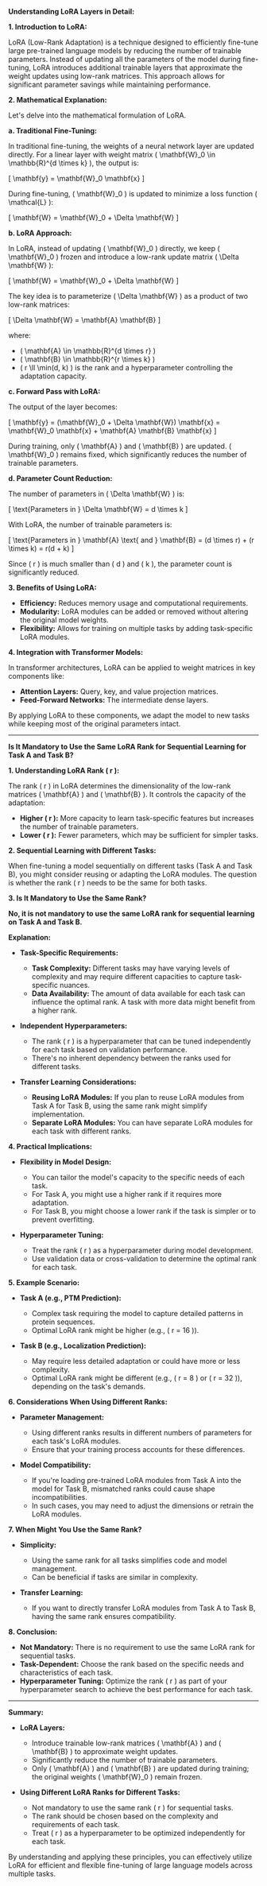 **Understanding LoRA Layers in Detail:**

**1. Introduction to LoRA:**

LoRA (Low-Rank Adaptation) is a technique designed to efficiently fine-tune large pre-trained language models by reducing the number of trainable parameters. Instead of updating all the parameters of the model during fine-tuning, LoRA introduces additional trainable layers that approximate the weight updates using low-rank matrices. This approach allows for significant parameter savings while maintaining performance.

**2. Mathematical Explanation:**

Let's delve into the mathematical formulation of LoRA.

**a. Traditional Fine-Tuning:**

In traditional fine-tuning, the weights of a neural network layer are updated directly. For a linear layer with weight matrix \( \mathbf{W}_0 \in \mathbb{R}^{d \times k} \), the output is:

\[
\mathbf{y} = \mathbf{W}_0 \mathbf{x}
\]

During fine-tuning, \( \mathbf{W}_0 \) is updated to minimize a loss function \( \mathcal{L} \):

\[
\mathbf{W} = \mathbf{W}_0 + \Delta \mathbf{W}
\]

**b. LoRA Approach:**

In LoRA, instead of updating \( \mathbf{W}_0 \) directly, we keep \( \mathbf{W}_0 \) frozen and introduce a low-rank update matrix \( \Delta \mathbf{W} \):

\[
\mathbf{W} = \mathbf{W}_0 + \Delta \mathbf{W}
\]

The key idea is to parameterize \( \Delta \mathbf{W} \) as a product of two low-rank matrices:

\[
\Delta \mathbf{W} = \mathbf{A} \mathbf{B}
\]

where:

- \( \mathbf{A} \in \mathbb{R}^{d \times r} \)
- \( \mathbf{B} \in \mathbb{R}^{r \times k} \)
- \( r \ll \min(d, k) \) is the rank and a hyperparameter controlling the adaptation capacity.

**c. Forward Pass with LoRA:**

The output of the layer becomes:

\[
\mathbf{y} = (\mathbf{W}_0 + \Delta \mathbf{W}) \mathbf{x} = \mathbf{W}_0 \mathbf{x} + \mathbf{A} \mathbf{B} \mathbf{x}
\]

During training, only \( \mathbf{A} \) and \( \mathbf{B} \) are updated. \( \mathbf{W}_0 \) remains fixed, which significantly reduces the number of trainable parameters.

**d. Parameter Count Reduction:**

The number of parameters in \( \Delta \mathbf{W} \) is:

\[
\text{Parameters in } \Delta \mathbf{W} = d \times k
\]

With LoRA, the number of trainable parameters is:

\[
\text{Parameters in } \mathbf{A} \text{ and } \mathbf{B} = (d \times r) + (r \times k) = r(d + k)
\]

Since \( r \) is much smaller than \( d \) and \( k \), the parameter count is significantly reduced.

**3. Benefits of Using LoRA:**

- **Efficiency:** Reduces memory usage and computational requirements.
- **Modularity:** LoRA modules can be added or removed without altering the original model weights.
- **Flexibility:** Allows for training on multiple tasks by adding task-specific LoRA modules.

**4. Integration with Transformer Models:**

In transformer architectures, LoRA can be applied to weight matrices in key components like:

- **Attention Layers:** Query, key, and value projection matrices.
- **Feed-Forward Networks:** The intermediate dense layers.

By applying LoRA to these components, we adapt the model to new tasks while keeping most of the original parameters intact.

---

**Is It Mandatory to Use the Same LoRA Rank for Sequential Learning for Task A and Task B?**

**1. Understanding LoRA Rank \( r \):**

The rank \( r \) in LoRA determines the dimensionality of the low-rank matrices \( \mathbf{A} \) and \( \mathbf{B} \). It controls the capacity of the adaptation:

- **Higher \( r \):** More capacity to learn task-specific features but increases the number of trainable parameters.
- **Lower \( r \):** Fewer parameters, which may be sufficient for simpler tasks.

**2. Sequential Learning with Different Tasks:**

When fine-tuning a model sequentially on different tasks (Task A and Task B), you might consider reusing or adapting the LoRA modules. The question is whether the rank \( r \) needs to be the same for both tasks.

**3. Is It Mandatory to Use the Same Rank?**

**No, it is not mandatory to use the same LoRA rank for sequential learning on Task A and Task B.**

**Explanation:**

- **Task-Specific Requirements:**
  - **Task Complexity:** Different tasks may have varying levels of complexity and may require different capacities to capture task-specific nuances.
  - **Data Availability:** The amount of data available for each task can influence the optimal rank. A task with more data might benefit from a higher rank.

- **Independent Hyperparameters:**
  - The rank \( r \) is a hyperparameter that can be tuned independently for each task based on validation performance.
  - There's no inherent dependency between the ranks used for different tasks.

- **Transfer Learning Considerations:**
  - **Reusing LoRA Modules:** If you plan to reuse LoRA modules from Task A for Task B, using the same rank might simplify implementation.
  - **Separate LoRA Modules:** You can have separate LoRA modules for each task with different ranks.

**4. Practical Implications:**

- **Flexibility in Model Design:**
  - You can tailor the model's capacity to the specific needs of each task.
  - For Task A, you might use a higher rank if it requires more adaptation.
  - For Task B, you might choose a lower rank if the task is simpler or to prevent overfitting.

- **Hyperparameter Tuning:**
  - Treat the rank \( r \) as a hyperparameter during model development.
  - Use validation data or cross-validation to determine the optimal rank for each task.

**5. Example Scenario:**

- **Task A (e.g., PTM Prediction):**
  - Complex task requiring the model to capture detailed patterns in protein sequences.
  - Optimal LoRA rank might be higher (e.g., \( r = 16 \)).

- **Task B (e.g., Localization Prediction):**
  - May require less detailed adaptation or could have more or less complexity.
  - Optimal LoRA rank might be different (e.g., \( r = 8 \) or \( r = 32 \)), depending on the task's demands.

**6. Considerations When Using Different Ranks:**

- **Parameter Management:**
  - Using different ranks results in different numbers of parameters for each task's LoRA modules.
  - Ensure that your training process accounts for these differences.

- **Model Compatibility:**
  - If you're loading pre-trained LoRA modules from Task A into the model for Task B, mismatched ranks could cause shape incompatibilities.
  - In such cases, you may need to adjust the dimensions or retrain the LoRA modules.

**7. When Might You Use the Same Rank?**

- **Simplicity:**
  - Using the same rank for all tasks simplifies code and model management.
  - Can be beneficial if tasks are similar in complexity.

- **Transfer Learning:**
  - If you want to directly transfer LoRA modules from Task A to Task B, having the same rank ensures compatibility.

**8. Conclusion:**

- **Not Mandatory:** There is no requirement to use the same LoRA rank for sequential tasks.
- **Task-Dependent:** Choose the rank based on the specific needs and characteristics of each task.
- **Hyperparameter Tuning:** Optimize the rank \( r \) as part of your hyperparameter search to achieve the best performance for each task.

---

**Summary:**

- **LoRA Layers:**
  - Introduce trainable low-rank matrices \( \mathbf{A} \) and \( \mathbf{B} \) to approximate weight updates.
  - Significantly reduce the number of trainable parameters.
  - Only \( \mathbf{A} \) and \( \mathbf{B} \) are updated during training; the original weights \( \mathbf{W}_0 \) remain frozen.

- **Using Different LoRA Ranks for Different Tasks:**
  - Not mandatory to use the same rank \( r \) for sequential tasks.
  - The rank should be chosen based on the complexity and requirements of each task.
  - Treat \( r \) as a hyperparameter to be optimized independently for each task.

By understanding and applying these principles, you can effectively utilize LoRA for efficient and flexible fine-tuning of large language models across multiple tasks.
